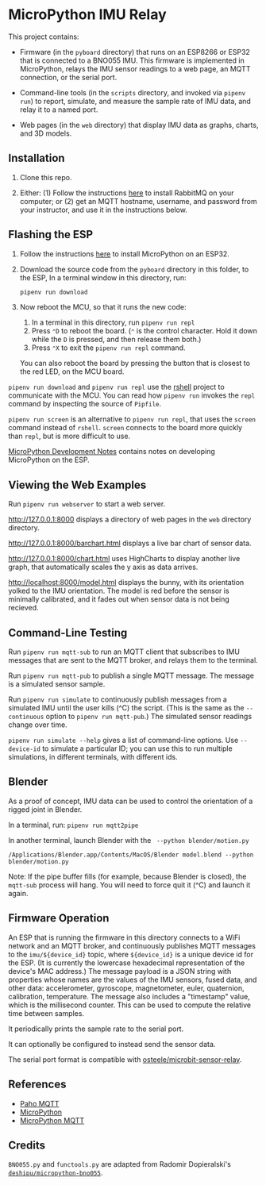 # MicroPython IMU Relay

This project contains:

- Firmware (in the `pyboard` directory) that runs on an ESP8266 or ESP32 that is
  connected to a BNO055 IMU. This firmware is implemented in MicroPython, relays
  the IMU sensor readings to a web page, an MQTT connection, or the serial port.

- Command-line tools (in the `scripts` directory, and invoked via `pipenv run`)
  to report, simulate, and measure the sample rate of IMU data, and relay it to
  a named port.

- Web pages (in the `web` directory) that display IMU data as graphs, charts,
  and 3D models.

## Installation

1. Clone this repo.

2. Either: (1) Follow the instructions
   [here](https://www.notion.so/RabbitMQ-7fd3ba693d924e1e893377f719bb5f14) to
   install RabbitMQ on your computer; or (2) get an MQTT hostname, username, and
   password from your instructor, and use it in the instructions below.

## Flashing the ESP

1. Follow the instructions
   [here](https://www.notion.so/MicroPython-4e7c9edd5b954c74bb4c08e5eac74c7f) to
   install MicroPython on an ESP32.

2. Download the source code from the `pyboard` directory in this folder, to the ESP,
   In a terminal window in this directory, run:

    ```sh
    pipenv run download
    ```

3. Now reboot the MCU, so that it runs the new code:

     1. In a terminal in this directory, run `pipenv run repl`
     2. Press `⌃D` to reboot the board. (`⌃` is the control character. Hold it
        down while the `D` is pressed, and then release them both.)
     3. Press `⌃X` to exit the `pipenv run repl` command.

   You can also reboot the board by pressing the button that is closest to the red LED, on the MCU board.

`pipenv run download` and `pipenv run repl` use the [rshell](https://github.com/dhylands/rshell#rshell) project to communicate with the MCU.
You can read how `pipenv run` invokes the `repl` command by inspecting the source of `Pipfile`.

`pipenv run screen` is an alternative to `pipenv run repl`, that uses the `screen` command instead of `rshell`. `screen` connects to the board more quickly than `repl`, but is more difficult to use.

[MicroPython Development
Notes](https://paper.dropbox.com/doc/MicroPython-Development--Ai1pmnXzhBdkxZ6SuEPMTDiDAg-sAf2oqgmH5yIbmx27kZqs)
contains notes on developing MicroPython on the ESP.

## Viewing the Web Examples

Run `pipenv run webserver` to start a web server.

<http://127.0.0.1:8000> displays a directory of web pages in the `web` directory
directory.

<http://127.0.0.1:8000/barchart.html> displays a live bar chart of sensor data.

<http://127.0.0.1:8000/chart.html> uses HighCharts to display another live
graph, that automatically scales the y axis as data arrives.

<http://localhost:8000/model.html> displays the bunny, with its orientation
yolked to the IMU orientation.  The model is red before the sensor is minimally
calibrated, and it fades out when sensor data is not being recieved.

## Command-Line Testing

Run `pipenv run mqtt-sub` to run an MQTT client that subscribes to IMU messages
that are sent to the MQTT broker, and relays them to the terminal.

Run `pipenv run mqtt-pub` to publish a single MQTT message. The message is a
simulated sensor sample.

Run `pipenv run simulate` to continuously publish messages from a simulated IMU
until the user kills (^C) the script. (This is the same as the `--continuous`
option to `pipenv run mqtt-pub`.) The simulated sensor readings change over
time.

`pipenv run simulate --help` gives a list of command-line options. Use
`--device-id` to simulate a particular ID; you can use this to run multiple
simulations, in different terminals, with different ids.

## Blender

As a proof of concept, IMU data can be used to control the orientation of a
rigged joint in Blender.

In a terminal, run: `pipenv run mqtt2pipe`

In another terminal, launch Blender with the ` --python blender/motion.py`

`/Applications/Blender.app/Contents/MacOS/Blender model.blend --python
blender/motion.py`

Note: If the pipe buffer fills (for example, because Blender is closed), the
`mqtt-sub` process will hang. You will need to force quit it (^C) and launch it
again.

## Firmware Operation

An ESP that is running the firmware in this directory connects to a WiFi network
and an MQTT broker, and continuously publishes MQTT messages to the
`imu/${device_id}` topic, where `${device_id}` is a unique device id for the
ESP. (It is currently the lowercase hexadecimal representation of the device's
MAC address.) The message payload is a JSON string with properties whose names
are the values of the IMU sensors, fused data, and other data: accelerometer,
gyroscope, magnetometer, euler, quaternion, calibration, temperature. The
message also includes a "timestamp" value, which is the millisecond counter.
This can be used to compute the relative time between samples.

It periodically prints the sample rate to the serial port.

It can optionally be configured to instead send the sensor data.

The serial port format is compatible with
[osteele/microbit-sensor-relay](https://github.com/osteele/microbit-sensor-relay).

## References

* [Paho MQTT](https://pypi.org/project/paho-mqtt/)
* [MicroPython](http://docs.micropython.org/en/latest/)
* [MicroPython MQTT](https://github.com/micropython/micropython-lib/tree/master/umqtt.simple)

## Credits

`BNO055.py` and `functools.py` are adapted from Radomir Dopieralski's
[`deshipu/micropython-bno055`](https://github.com/deshipu/micropython-bno055).
